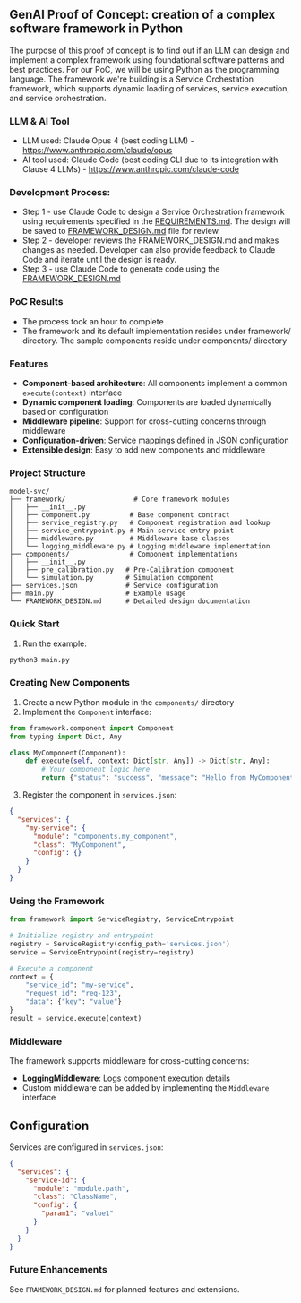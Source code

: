 ## GenAI Proof of Concept: creation of a complex software framework in Python
The purpose of this proof of concept is to find out if an LLM can design and implement a complex framework using foundational software patterns and best practices. For our PoC, we will be using Python as the programming language. The framework we're building is a Service Orchestation framework, which supports dynamic loading of services, service execution, and service orchestration.

### LLM & AI Tool
* LLM used: Claude Opus 4 (best coding LLM) - https://www.anthropic.com/claude/opus
* AI tool used: Claude Code (best coding CLI due to its integration with Clause 4 LLMs) - https://www.anthropic.com/claude-code

### Development Process: 
* Step 1 - use Claude Code to design a Service Orchestration framework using requirements specified in the [REQUIREMENTS.md](REQUIREMENTS.md). The design will be saved to [FRAMEWORK_DESIGN.md](FRAMEWORK_DESIGN.md) file for review.
* Step 2 - developer reviews the FRAMEWORK_DESIGN.md and makes changes as needed. Developer can also provide feedback to Claude Code and iterate until the design is ready.
* Step 3 - use Claude Code to generate code using the [FRAMEWORK_DESIGN.md](FRAMEWORK_DESIGN.md)

### PoC Results
* The process took an hour to complete
* The framework and its default implementation resides under framework/ directory. The sample components reside under components/ directory

### Features

- **Component-based architecture**: All components implement a common `execute(context)` interface
- **Dynamic component loading**: Components are loaded dynamically based on configuration
- **Middleware pipeline**: Support for cross-cutting concerns through middleware
- **Configuration-driven**: Service mappings defined in JSON configuration
- **Extensible design**: Easy to add new components and middleware

### Project Structure

```
model-svc/
├── framework/                 # Core framework modules
│   ├── __init__.py
│   ├── component.py          # Base component contract
│   ├── service_registry.py   # Component registration and lookup
│   ├── service_entrypoint.py # Main service entry point
│   ├── middleware.py         # Middleware base classes
│   └── logging_middleware.py # Logging middleware implementation
├── components/               # Component implementations
│   ├── __init__.py
│   ├── pre_calibration.py   # Pre-Calibration component
│   └── simulation.py        # Simulation component
├── services.json            # Service configuration
├── main.py                  # Example usage
└── FRAMEWORK_DESIGN.md      # Detailed design documentation
```

### Quick Start

1. Run the example:
```bash
python3 main.py
```

### Creating New Components

1. Create a new Python module in the `components/` directory
2. Implement the `Component` interface:

```python
from framework.component import Component
from typing import Dict, Any

class MyComponent(Component):
    def execute(self, context: Dict[str, Any]) -> Dict[str, Any]:
        # Your component logic here
        return {"status": "success", "message": "Hello from MyComponent"}
```

3. Register the component in `services.json`:

```json
{
  "services": {
    "my-service": {
      "module": "components.my_component",
      "class": "MyComponent",
      "config": {}
    }
  }
}
```

### Using the Framework

```python
from framework import ServiceRegistry, ServiceEntrypoint

# Initialize registry and entrypoint
registry = ServiceRegistry(config_path='services.json')
service = ServiceEntrypoint(registry=registry)

# Execute a component
context = {
    "service_id": "my-service",
    "request_id": "req-123",
    "data": {"key": "value"}
}
result = service.execute(context)
```

### Middleware

The framework supports middleware for cross-cutting concerns:

- **LoggingMiddleware**: Logs component execution details
- Custom middleware can be added by implementing the `Middleware` interface

## Configuration

Services are configured in `services.json`:

```json
{
  "services": {
    "service-id": {
      "module": "module.path",
      "class": "ClassName",
      "config": {
        "param1": "value1"
      }
    }
  }
}
```

### Future Enhancements

See `FRAMEWORK_DESIGN.md` for planned features and extensions.
